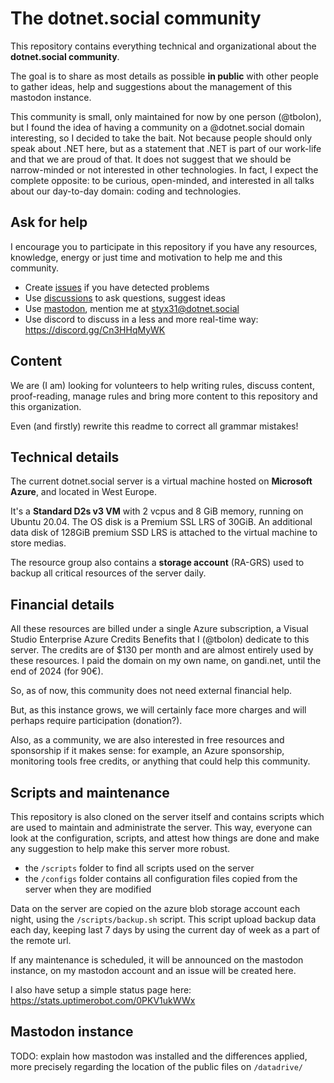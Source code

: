 # The dotnet.social community

This repository contains everything technical and organizational about the **dotnet.social community**.

The goal is to share as most details as possible **in public** with other people to gather ideas, help and suggestions about the management of this mastodon instance.

This community is small, only maintained for now by one person (@tbolon), but I found the idea of having a community on a @dotnet.social domain interesting, so I decided to take the bait.
Not because people should only speak about .NET here, but as a statement that .NET is part of our work-life and that we are proud of that.
It does not suggest that we should be narrow-minded or not interested in other technologies. In fact, I expect the complete opposite: to be curious, open-minded, and interested in all talks about our day-to-day domain: coding and technologies.

## Ask for help

I encourage you to participate in this repository if you have any resources, knowledge, energy or just time and motivation to help me and this community.

* Create [issues](https://github.com/dotnet-social/community/issues) if you have detected problems
* Use [discussions](https://github.com/dotnet-social/community/discussions) to ask questions, suggest ideas
* Use [mastodon](https://dotnet.social/home), mention me at [styx31@dotnet.social](https://dotnet.social/@styx31)
* Use discord to discuss in a less and more real-time way: https://discord.gg/Cn3HHqMyWK

## Content

We are (I am) looking for volunteers to help writing rules, discuss content, proof-reading, manage rules and bring more content to this repository and this organization.

Even (and firstly) rewrite this readme to correct all grammar mistakes!

## Technical details

The current dotnet.social server is a virtual machine hosted on **Microsoft Azure**, and located in West Europe.

It's a **Standard D2s v3 VM** with 2 vcpus and 8 GiB memory, running on Ubuntu 20.04.
The OS disk is a Premium SSL LRS of 30GiB. An additional data disk of 128GiB premium SSD LRS is attached to the virtual machine to store medias.

The resource group also contains a **storage account** (RA-GRS) used to backup all critical resources of the server daily.

## Financial details

All these resources are billed under a single Azure subscription, a Visual Studio Enterprise Azure Credits Benefits that I (@tbolon) dedicate to this server.
The credits are of $130 per month and are almost entirely used by these resources.
I paid the domain on my own name, on gandi.net, until the end of 2024 (for 90€).

So, as of now, this community does not need external financial help.

But, as this instance grows, we will certainly face more charges and will perhaps require participation (donation?).

Also, as a community, we are also interested in free resources and sponsorship if it makes sense: for example, an Azure sponsorship, monitoring tools free credits, or anything that could help this community.

## Scripts and maintenance

This repository is also cloned on the server itself and contains scripts which are used to maintain and administrate the server.
This way, everyone can look at the configuration, scripts, and attest how things are done and make any suggestion to help make this server more robust.

* the `/scripts` folder to find all scripts used on the server
* the `/configs` folder contains all configuration files copied from the server when they are modified

Data on the server are copied on the azure blob storage account each night, using the `/scripts/backup.sh` script.
This script upload backup data each day, keeping last 7 days by using the current day of week as a part of the remote url.

If any maintenance is scheduled, it will be announced on the mastodon instance, on my mastodon account and an issue will be created here.

I also have setup a simple status page here: https://stats.uptimerobot.com/0PKV1ukWWx

## Mastodon instance

TODO: explain how mastodon was installed and the differences applied, more precisely regarding the location of the public files on `/datadrive/`